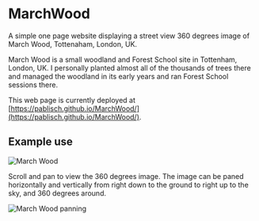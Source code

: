 # MarchWood
 
A simple one page website displaying a street view 360 degrees image of March Wood, Tottenaham, London, UK.

March Wood is a small woodland and Forest School site in Tottenham, London, UK. I personally planted almost all of the thousands of trees there and managed the woodland in its early years and ran Forest School sessions there.

This web page is currently deployed at [https://pablisch.github.io/MarchWood/](https://pablisch.github.io/MarchWood/).

## Example use

![March Wood](images/march-wood-example.png)

Scroll and pan to view the 360 degrees image.
The image can be paned horizontally and vertically from right down to the ground to right up to the sky, and 360 degrees around.

![March Wood panning](images/marchwood.gif)
